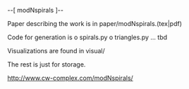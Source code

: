 
--[ modNspirals ]--


Paper describing the work is in paper/modNspirals.(tex|pdf)

Code for generation is 
  o spirals.py
  o triangles.py
  ... tbd

Visualizations are found in visual/

The rest is just for storage.



http://www.cw-complex.com/modNspirals/

